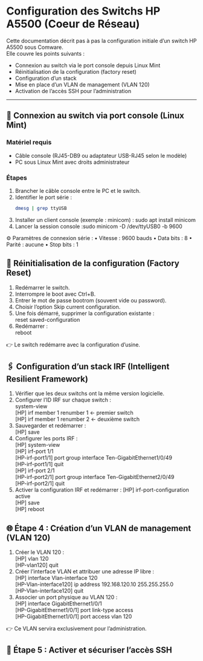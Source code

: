 # Configuration des Switchs HP A5500 (Coeur de Réseau)

Cette documentation décrit pas à pas la configuration initiale d’un switch HP A5500 sous Comware.  
Elle couvre les points suivants :  

- Connexion au switch via le port console depuis Linux Mint  
- Réinitialisation de la configuration (factory reset)  
- Configuration d’un stack 
- Mise en place d’un VLAN de management (VLAN 120)  
- Activation de l’accès SSH pour l’administration  

---

## 🔌 Connexion au switch via port console (Linux Mint)

### Matériel requis
- Câble console (RJ45-DB9 ou adaptateur USB-RJ45 selon le modèle)
- PC sous Linux Mint avec droits administrateur

### Étapes
1. Brancher le câble console entre le PC et le switch.  
2. Identifier le port série :<br>
   ```bash 
   dmesg | grep ttyUSB
3. Installer un client console (exemple : minicom) : sudo apt install minicom
4. Lancer la session console :sudo minicom -D /dev/ttyUSB0 -b 9600

⚙️ Paramètres de connexion série :
    • Vitesse : 9600 bauds
    • Data bits : 8
    • Parité : aucune
    • Stop bits : 1

## 🔄 Réinitialisation de la configuration (Factory Reset)

1. Redémarrer le switch.
2. Interrompre le boot avec Ctrl+B.
3. Entrer le mot de passe bootrom (souvent vide ou password).
4. Choisir l’option Skip current configuration.
5. Une fois démarré, supprimer la configuration existante :<br>
    <HP> reset saved-configuration<br>
6. Redémarrer :<br>
    <HP> reboot<br>

👉 Le switch redémarre avec la configuration d’usine.

## 🖇 Configuration d’un stack IRF (Intelligent Resilient Framework)

1. Vérifier que les deux switchs ont la même version logicielle.
2. Configurer l’ID IRF sur chaque switch :<br>
    <HP> system-view<br>
    [HP] irf member 1 renumber 1   ← premier switch<br>
    [HP] irf member 1 renumber 2   ← deuxième switch<br>
3. Sauvegarder et redémarrer :<br>
    [HP] save<br>
4. Configurer les ports IRF :<br>
    [HP] system-view<br>
    [HP] irf-port 1/1<br>
    [HP-irf-port1/1] port group interface Ten-GigabitEthernet1/0/49<br>
    [HP-irf-port1/1] quit<br>
    [HP] irf-port 2/1<br>
    [HP-irf-port2/1] port group interface Ten-GigabitEthernet2/0/49<br>
    [HP-irf-port2/1] quit<br>
5. Activer la configuration IRF et redémarrer :
    [HP] irf-port-configuration active<br>
    [HP] save<br>
    [HP] reboot<br>

## 🌐 Étape 4 : Création d’un VLAN de management (VLAN 120)

1. Créer le VLAN 120 :<br>
    [HP] vlan 120<br>
    [HP-vlan120] quit<br>
2. Créer l’interface VLAN et attribuer une adresse IP libre :<br>
    [HP] interface Vlan-interface 120<br>
    [HP-Vlan-interface120] ip address 192.168.120.10 255.255.255.0<br>
    [HP-Vlan-interface120] quit<br>
3. Associer un port physique au VLAN 120 :<br>
    [HP] interface GigabitEthernet1/0/1<br>
    [HP-GigabitEthernet1/0/1] port link-type access<br>
    [HP-GigabitEthernet1/0/1] port access vlan 120<br>

👉 Ce VLAN servira exclusivement pour l’administration.

## 🔐 Étape 5 : Activer et sécuriser l’accès SSH